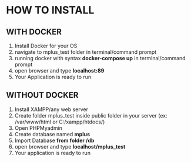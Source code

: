 # HOW TO INSTALL
## WITH DOCKER

1. Install Docker for your OS
2. navigate to mplus_test folder in terminal/command prompt
3. running docker with syntax **docker-compose up** in terminal/command prompt
4. open browser and type **localhost:89**
5. Your Application is ready to run

## WITHOUT DOCKER

1. Install XAMPP/any web server
2. Create folder mplus_test inside public folder in your server (ex: /var/www/html or C:/xampp/htdocs/)
3. Open PHPMyadmin
4. Create database named **mplus**
3. Import Database **from folder /db**
4. open browser and type **localhost/mplus_test**
5. Your application is ready to run